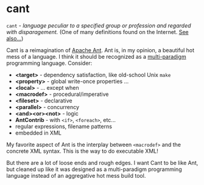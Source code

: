 # cant

`cant` - _language peculiar to a specified group or profession and regarded with disparagement._ (One of many definitions found on the Internet. [See](https://en.wikipedia.org/wiki/Cant_(language)) [also...](https://en.wikipedia.org/wiki/Thieves%27_cant))

Cant is a reimagination of [Apache Ant](https://ant.apache.org/manual/index.html).  Ant is, in my opinion, a beautiful hot mess of a language.  I think it should be recognized as a [multi-paradigm](https://en.wikipedia.org/wiki/Comparison_of_multi-paradigm_programming_languages) programming language.  Consider:

* __\<target\>__ - dependency satisfaction, like old-school Unix `make`
* __\<property\>__ - global write-once properties ...
* __\<local\>__ - ... except when
* __\<macrodef\>__ - procedural/imperative
* __\<fileset\>__ - declarative
* __\<parallel\>__ - concurrency
* __\<and\>\<or\>\<not\>__ - logic
* __AntContrib__ - with `<if>`, `<foreach>`, etc...
* regular expressions, filename patterns
* embedded in XML

My favorite aspect of Ant is the interplay between `<macrodef>` and the concrete XML syntax.  This is the way to do executable XML!

But there are a lot of loose ends and rough edges.  I want Cant to be like Ant, but cleaned up like it was designed as a multi-paradigm programming language instead of an aggregative hot mess build tool.
